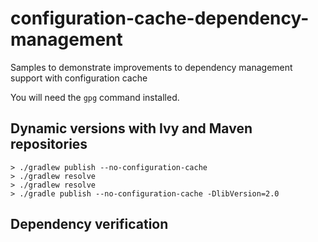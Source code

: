 # configuration-cache-dependency-management

Samples to demonstrate improvements to dependency management support with configuration cache

You will need the `gpg` command installed.

## Dynamic versions with Ivy and Maven repositories

```shell
> ./gradlew publish --no-configuration-cache 
> ./gradlew resolve
> ./gradlew resolve
> ./gradle publish --no-configuration-cache -DlibVersion=2.0
```

## Dependency verification
